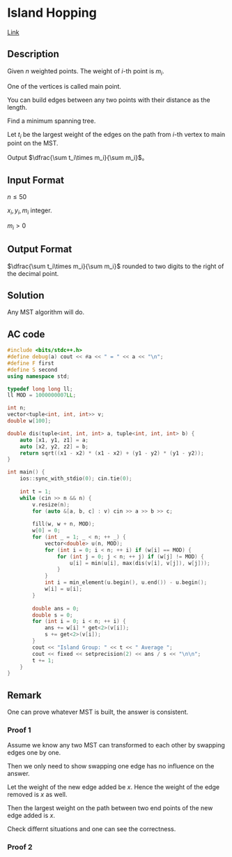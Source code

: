 # Island Hopping

[Link](https://vjudge.net/contest/538106#problem/E)

## Description

Given $n$ weighted points. The weight of $i$-th point is $m_i$.

One of the vertices is called main point.

You can build edges between any two points with their distance as the length.

Find a minimum spanning tree.

Let $t_i$ be the largest weight of the edges on the path from $i$-th vertex to main point on the MST.

Output $\dfrac{\sum t_i\times m_i}{\sum m_i}$。

## Input Format

$n\le 50$

$x_i, y_i, m_i$ integer.

$m_i > 0$

## Output Format

$\dfrac{\sum t_i\times m_i}{\sum m_i}$ rounded to two digits to the right of the decimal point.

## Solution

Any MST algorithm will do.

## AC code

```cpp
#include <bits/stdc++.h>
#define debug(a) cout << #a << " = " << a << "\n";
#define F first
#define S second
using namespace std;

typedef long long ll;
ll MOD = 1000000007LL;

int n;
vector<tuple<int, int, int>> v;
double w[100];

double dis(tuple<int, int, int> a, tuple<int, int, int> b) {
	auto [x1, y1, z1] = a;
	auto [x2, y2, z2] = b;
	return sqrt((x1 - x2) * (x1 - x2) + (y1 - y2) * (y1 - y2));
}

int main() {
	ios::sync_with_stdio(0); cin.tie(0);
	
	int t = 1;
	while (cin >> n && n) {
		v.resize(n);
		for (auto &[a, b, c] : v) cin >> a >> b >> c;
		
		fill(w, w + n, MOD);
		w[0] = 0;
		for (int _ = 1; _ < n; ++ _) {
			vector<double> u(n, MOD);
			for (int i = 0; i < n; ++ i) if (w[i] == MOD) {
				for (int j = 0; j < n; ++ j) if (w[j] != MOD) {
					u[i] = min(u[i], max(dis(v[i], v[j]), w[j]));
				}
			}
			int i = min_element(u.begin(), u.end()) - u.begin();
			w[i] = u[i];
		}
		
		double ans = 0;
		double s = 0;
		for (int i = 0; i < n; ++ i) {
			ans += w[i] * get<2>(v[i]);
			s += get<2>(v[i]);
		}
		cout << "Island Group: " << t << " Average ";
		cout << fixed << setprecision(2) << ans / s << "\n\n";
		t += 1;
	}
}
```

## Remark

One can prove whatever MST is built, the answer is consistent.

### Proof 1

Assume we know any two MST can transformed to each other by swapping edges one by one.

Then we only need to show swapping one edge has no influence on the answer.

Let the weight of the new edge added be $x$. Hence the weight of the edge removed is $x$ as well.

Then the largest weight on the path between two end points of the new edge added is $x$.

Check differnt situations and one can see the correctness.

### Proof 2

